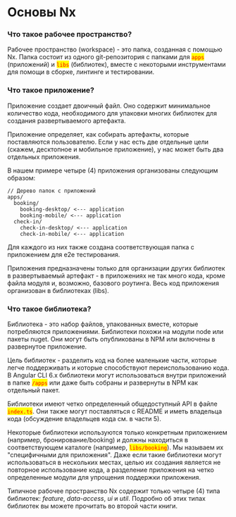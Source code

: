 # Основы Nx

### Что такое рабочее пространство?&#x20;

Рабочее пространство (workspace) - это папка, созданная с помощью Nx. Папка состоит из одного git-репозитория с папками для <mark style="color:red;">`apps`</mark> (приложений) и <mark style="color:red;">`libs`</mark> (библиотек), вместе с некоторыми инструментами для помощи в сборке, линтинге и тестировании.

### Что такое приложение?

Приложение создает двоичный файл. Оно содержит минимальное количество кода, необходимого для упаковки многих библиотек для создания развертываемого артефакта.

Приложение определяет, как собирать артефакты, которые поставляются пользователю. Если у нас есть две отдельные цели (скажем, десктопное и мобильное приложение), у нас может быть два отдельных приложения.

В нашем примере четыре (4) приложения организованы следующим образом:

```
// Дерево папок с приложений
apps/
  booking/
    booking-desktop/ <--- application
    booking-mobile/ <--- application
  check-in/
    check-in-desktop/ <--- application
    check-in-mobile/ <--- application
```

Для каждого из них также создана соответствующая папка c приложением для e2e тестирования.

Приложения предназначены только для организации других библиотек в развертываемый артефакт - в приложениях не так много кода, кроме файла модуля и, возможно, базового роутинга. Весь код приложения организован в библиотеках (libs).

### Что такое библиотека?

Библиотека - это набор файлов, упакованных вместе, которые потребляются приложениями. Библиотеки похожи на модули node или пакеты nuget. Они могут быть опубликованы в NPM или включены в развернутое приложение.&#x20;

Цель библиотек - разделить код на более маленькие части, которые легче поддерживать и которые способствуют переиспользованию кода. В Angular CLI 6.x библиотеки могут использоваться внутри приложений в папке <mark style="color:red;">`/apps`</mark> или даже быть собраны и развернуты в NPM как отдельный пакет.

Библиотеки имеют четко определенный общедоступный API в файле <mark style="color:red;">`index.ts`</mark>. Они также могут поставляться с README и иметь владельца кода (обсуждение владельцев кода см. в части 5).

Некоторые библиотеки используются только конкретным приложением (например, бронирование/booking) и должны находиться в соответствующем каталоге (например, <mark style="color:red;">`libs/booking`</mark>). Мы называем их "специфичными для приложения". Даже если такие библиотеки могут использоваться в нескольких местах, целью их создания является не повторное использование кода, а разделение приложения на четко определенные модули для упрощения поддержки приложения.

Типичное рабочее пространство Nx содержит только четыре (4) типа библиотек: _feature_, _data-access_, _ui_ и _util_. Подробно об этих типах библиотек вы можете прочитать во второй части книги.
